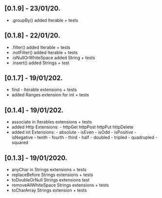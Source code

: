 ## [0.1.9] - 23/01/20.
- .groupBy() added Iterable + tests

## [0.1.8] - 22/01/20.
- .filter() added Iterable + tests
- .notFilter() added Iterable + tests
- .isNullOrWhiteSpace added String + tests
- .insert() added Strings + test

## [0.1.7] - 19/01/202.
- find - Iterable extensions + tests
- added Ranges extension for int + tests

## [0.1.4] - 19/01/202.
- associate in Iterables extensions + tests
- added Http Extensions: - httpGet httpPost httpPut httpDelete
- added int Extensions: - absolute
                        - isEven
                        - isOdd
                        - isPositive
                        - isNegative
                        - tenth
                        - fourth
                        - third
                        - half
                        - doubled
                        - tripled
                        - quadrupled
                        - squared


## [0.1.3] - 19/01/2020.
- anyChar in Strings extensions + tests
- replaceBefore Strings extensions + tests
- toDoubleOrNull Strings extensions test
- removeAllWhiteSpace Strings extensions + tests
- toCharArray Strings extension + tests

 
